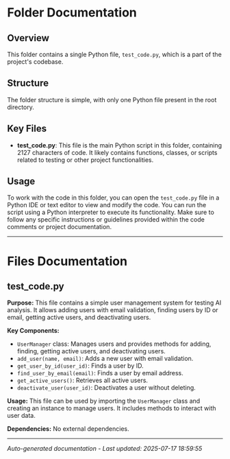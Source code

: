 # Folder Documentation

## Overview
This folder contains a single Python file, `test_code.py`, which is a part of the project's codebase.

## Structure
The folder structure is simple, with only one Python file present in the root directory.

## Key Files
- **test_code.py**: This file is the main Python script in this folder, containing 2127 characters of code. It likely contains functions, classes, or scripts related to testing or other project functionalities.

## Usage
To work with the code in this folder, you can open the `test_code.py` file in a Python IDE or text editor to view and modify the code. You can run the script using a Python interpreter to execute its functionality. Make sure to follow any specific instructions or guidelines provided within the code comments or project documentation.

---

# Files Documentation

## test_code.py

**Purpose:** This file contains a simple user management system for testing AI analysis. It allows adding users with email validation, finding users by ID or email, getting active users, and deactivating users.

**Key Components:**
- `UserManager` class: Manages users and provides methods for adding, finding, getting active users, and deactivating users.
- `add_user(name, email)`: Adds a new user with email validation.
- `get_user_by_id(user_id)`: Finds a user by ID.
- `find_user_by_email(email)`: Finds a user by email address.
- `get_active_users()`: Retrieves all active users.
- `deactivate_user(user_id)`: Deactivates a user without deleting.

**Usage:** This file can be used by importing the `UserManager` class and creating an instance to manage users. It includes methods to interact with user data.

**Dependencies:** No external dependencies.

---
*Auto-generated documentation - Last updated: 2025-07-17 18:59:55*
